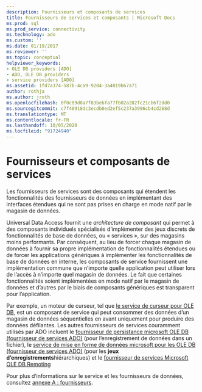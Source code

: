 ```yaml
---
description: Fournisseurs et composants de services
title: Fournisseurs de services et composants | Microsoft Docs
ms.prod: sql
ms.prod_service: connectivity
ms.technology: ado
ms.custom: ''
ms.date: 01/19/2017
ms.reviewer: ''
ms.topic: conceptual
helpviewer_keywords:
- OLE DB providers [ADO]
- ADO, OLE DB providers
- service providers [ADO]
ms.assetid: 1fd7a374-587b-4ca9-9204-3a4019b67a71
author: rothja
ms.author: jroth
ms.openlocfilehash: 0f0c89d8a7f83bebfa77fb02a282fc21cb6f2dd0
ms.sourcegitcommit: c7f40918dc3ecdb0ed2ef5c237a3996cb4cd268d
ms.translationtype: MT
ms.contentlocale: fr-FR
ms.lasthandoff: 10/05/2020
ms.locfileid: "91724940"
---
```

# <a name="service-providers-and-components"></a>Fournisseurs et composants de services
Les fournisseurs de services sont des composants qui étendent les fonctionnalités des fournisseurs de données en implémentant des interfaces étendues qui ne sont pas prises en charge en mode natif par le magasin de données.  
  
 Universal Data Access fournit une *architecture de composant* qui permet à des composants individuels spécialisés d’implémenter des jeux discrets de fonctionnalités de base de données, ou « services », sur des magasins moins performants. Par conséquent, au lieu de forcer chaque magasin de données à fournir sa propre implémentation de fonctionnalités étendues ou de forcer les applications génériques à implémenter les fonctionnalités de base de données en interne, les composants de service fournissent une implémentation commune que n’importe quelle application peut utiliser lors de l’accès à n’importe quel magasin de données. Le fait que certaines fonctionnalités soient implémentées en mode natif par le magasin de données et d’autres par le biais de composants génériques est transparent pour l’application.  
  
 Par exemple, un moteur de curseur, tel que [le service de curseur pour OLE DB](/previous-versions/windows/desktop/ms714397(v=vs.85)), est un composant de service qui peut consommer des données d’un magasin de données séquentielles en avant uniquement pour produire des données défilantes. Les autres fournisseurs de services couramment utilisés par ADO incluent le [fournisseur de persistance microsoft OLE DB (fournisseur de services ADO)](../../../ado/guide/appendixes/microsoft-ole-db-persistence-provider-ado-service-provider.md) (pour l’enregistrement de données dans un fichier), le [service de mise en forme de données microsoft pour les OLE DB (fournisseur de services ADO)](../../../ado/guide/appendixes/microsoft-data-shaping-service-for-ole-db-ado-service-provider.md) (pour les **jeux d’enregistrements**hiérarchiques) et le [fournisseur de services Microsoft OLE DB Remoting](../../../ado/guide/appendixes/microsoft-ole-db-remoting-provider-ado-service-provider.md)  
  
 Pour plus d’informations sur le service et les fournisseurs de données, consultez [annexe A : fournisseurs](../../../ado/guide/appendixes/appendix-a-providers.md).